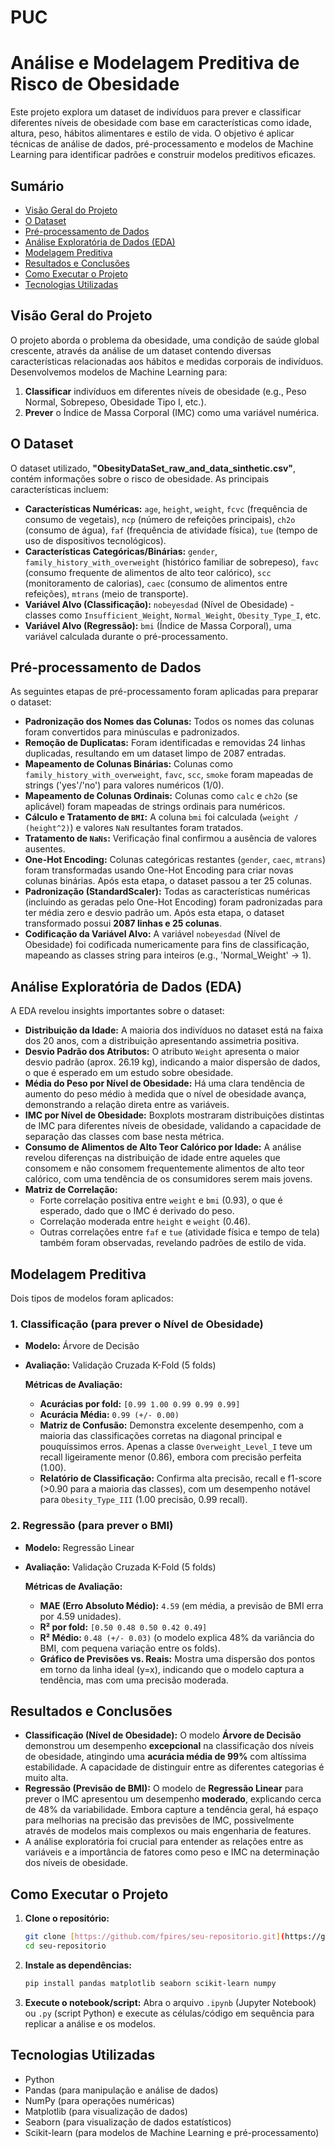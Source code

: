 # PUC
# Análise e Modelagem Preditiva de Risco de Obesidade

Este projeto explora um dataset de indivíduos para prever e classificar diferentes níveis de obesidade com base em características como idade, altura, peso, hábitos alimentares e estilo de vida. O objetivo é aplicar técnicas de análise de dados, pré-processamento e modelos de Machine Learning para identificar padrões e construir modelos preditivos eficazes.

## Sumário

* [Visão Geral do Projeto](#visão-geral-do-projeto)
* [O Dataset](#o-dataset)
* [Pré-processamento de Dados](#pré-processamento-de-dados)
* [Análise Exploratória de Dados (EDA)](#análise-exploratória-de-dados-eda)
* [Modelagem Preditiva](#modelagem-preditiva)
* [Resultados e Conclusões](#resultados-e-conclusões)
* [Como Executar o Projeto](#como-executar-o-projeto)
* [Tecnologias Utilizadas](#tecnologias-utilizadas)

## Visão Geral do Projeto

O projeto aborda o problema da obesidade, uma condição de saúde global crescente, através da análise de um dataset contendo diversas características relacionadas aos hábitos e medidas corporais de indivíduos. Desenvolvemos modelos de Machine Learning para:
1.  **Classificar** indivíduos em diferentes níveis de obesidade (e.g., Peso Normal, Sobrepeso, Obesidade Tipo I, etc.).
2.  **Prever** o Índice de Massa Corporal (IMC) como uma variável numérica.

## O Dataset

O dataset utilizado, **"ObesityDataSet_raw_and_data_sinthetic.csv"**, contém informações sobre o risco de obesidade. As principais características incluem:

* **Características Numéricas:** `age`, `height`, `weight`, `fcvc` (frequência de consumo de vegetais), `ncp` (número de refeições principais), `ch2o` (consumo de água), `faf` (frequência de atividade física), `tue` (tempo de uso de dispositivos tecnológicos).
* **Características Categóricas/Binárias:** `gender`, `family_history_with_overweight` (histórico familiar de sobrepeso), `favc` (consumo frequente de alimentos de alto teor calórico), `scc` (monitoramento de calorias), `caec` (consumo de alimentos entre refeições), `mtrans` (meio de transporte).
* **Variável Alvo (Classificação):** `nobeyesdad` (Nível de Obesidade) - classes como `Insufficient_Weight`, `Normal_Weight`, `Obesity_Type_I`, etc.
* **Variável Alvo (Regressão):** `bmi` (Índice de Massa Corporal), uma variável calculada durante o pré-processamento.

## Pré-processamento de Dados

As seguintes etapas de pré-processamento foram aplicadas para preparar o dataset:

* **Padronização dos Nomes das Colunas:** Todos os nomes das colunas foram convertidos para minúsculas e padronizados.
* **Remoção de Duplicatas:** Foram identificadas e removidas 24 linhas duplicadas, resultando em um dataset limpo de 2087 entradas.
* **Mapeamento de Colunas Binárias:** Colunas como `family_history_with_overweight`, `favc`, `scc`, `smoke` foram mapeadas de strings ('yes'/'no') para valores numéricos (1/0).
* **Mapeamento de Colunas Ordinais:** Colunas como `calc` e `ch2o` (se aplicável) foram mapeadas de strings ordinais para numéricos.
* **Cálculo e Tratamento de `BMI`:** A coluna `bmi` foi calculada (`weight / (height^2)`) e valores `NaN` resultantes foram tratados.
* **Tratamento de `NaNs`:** Verificação final confirmou a ausência de valores ausentes.
* **One-Hot Encoding:** Colunas categóricas restantes (`gender`, `caec`, `mtrans`) foram transformadas usando One-Hot Encoding para criar novas colunas binárias. Após esta etapa, o dataset passou a ter 25 colunas.
* **Padronização (StandardScaler):** Todas as características numéricas (incluindo as geradas pelo One-Hot Encoding) foram padronizadas para ter média zero e desvio padrão um. Após esta etapa, o dataset transformado possui **2087 linhas e 25 colunas**.
* **Codificação da Variável Alvo:** A variável `nobeyesdad` (Nível de Obesidade) foi codificada numericamente para fins de classificação, mapeando as classes string para inteiros (e.g., 'Normal_Weight' -> 1).

## Análise Exploratória de Dados (EDA)

A EDA revelou insights importantes sobre o dataset:

* **Distribuição da Idade:** A maioria dos indivíduos no dataset está na faixa dos 20 anos, com a distribuição apresentando assimetria positiva.
* **Desvio Padrão dos Atributos:** O atributo `Weight` apresenta o maior desvio padrão (aprox. 26.19 kg), indicando a maior dispersão de dados, o que é esperado em um estudo sobre obesidade.
* **Média do Peso por Nível de Obesidade:** Há uma clara tendência de aumento do peso médio à medida que o nível de obesidade avança, demonstrando a relação direta entre as variáveis.
* **IMC por Nível de Obesidade:** Boxplots mostraram distribuições distintas de IMC para diferentes níveis de obesidade, validando a capacidade de separação das classes com base nesta métrica.
* **Consumo de Alimentos de Alto Teor Calórico por Idade:** A análise revelou diferenças na distribuição de idade entre aqueles que consomem e não consomem frequentemente alimentos de alto teor calórico, com uma tendência de os consumidores serem mais jovens.
* **Matriz de Correlação:**
    * Forte correlação positiva entre `weight` e `bmi` (0.93), o que é esperado, dado que o IMC é derivado do peso.
    * Correlação moderada entre `height` e `weight` (0.46).
    * Outras correlações entre `faf` e `tue` (atividade física e tempo de tela) também foram observadas, revelando padrões de estilo de vida.

## Modelagem Preditiva

Dois tipos de modelos foram aplicados:

### 1. Classificação (para prever o Nível de Obesidade)
* **Modelo:** Árvore de Decisão
* **Avaliação:** Validação Cruzada K-Fold (5 folds)

    **Métricas de Avaliação:**
    * **Acurácias por fold:** `[0.99 1.00 0.99 0.99 0.99]`
    * **Acurácia Média:** `0.99 (+/- 0.00)`
    * **Matriz de Confusão:** Demonstra excelente desempenho, com a maioria das classificações corretas na diagonal principal e pouquíssimos erros. Apenas a classe `Overweight_Level_I` teve um recall ligeiramente menor (0.86), embora com precisão perfeita (1.00).
    * **Relatório de Classificação:** Confirma alta precisão, recall e f1-score (>0.90 para a maioria das classes), com um desempenho notável para `Obesity_Type_III` (1.00 precisão, 0.99 recall).

### 2. Regressão (para prever o BMI)
* **Modelo:** Regressão Linear
* **Avaliação:** Validação Cruzada K-Fold (5 folds)

    **Métricas de Avaliação:**
    * **MAE (Erro Absoluto Médio):** `4.59` (em média, a previsão de BMI erra por 4.59 unidades).
    * **R² por fold:** `[0.50 0.48 0.50 0.42 0.49]`
    * **R² Médio:** `0.48 (+/- 0.03)` (o modelo explica 48% da variância do BMI, com pequena variação entre os folds).
    * **Gráfico de Previsões vs. Reais:** Mostra uma dispersão dos pontos em torno da linha ideal (y=x), indicando que o modelo captura a tendência, mas com uma precisão moderada.

## Resultados e Conclusões

* **Classificação (Nível de Obesidade):** O modelo **Árvore de Decisão** demonstrou um desempenho **excepcional** na classificação dos níveis de obesidade, atingindo uma **acurácia média de 99%** com altíssima estabilidade. A capacidade de distinguir entre as diferentes categorias é muito alta.
* **Regressão (Previsão de BMI):** O modelo de **Regressão Linear** para prever o IMC apresentou um desempenho **moderado**, explicando cerca de 48% da variabilidade. Embora capture a tendência geral, há espaço para melhorias na precisão das previsões de IMC, possivelmente através de modelos mais complexos ou mais engenharia de features.
* A análise exploratória foi crucial para entender as relações entre as variáveis e a importância de fatores como peso e IMC na determinação dos níveis de obesidade.

## Como Executar o Projeto

1.  **Clone o repositório:**
    ```bash
    git clone [https://github.com/fpires/seu-repositorio.git](https://github.com/fpires/seu-repositorio.git)
    cd seu-repositorio
    ```
2.  **Instale as dependências:**
    ```bash
    pip install pandas matplotlib seaborn scikit-learn numpy
    ```
3.  **Execute o notebook/script:**
    Abra o arquivo `.ipynb` (Jupyter Notebook) ou `.py` (script Python) e execute as células/código em sequência para replicar a análise e os modelos.

## Tecnologias Utilizadas

* Python
* Pandas (para manipulação e análise de dados)
* NumPy (para operações numéricas)
* Matplotlib (para visualização de dados)
* Seaborn (para visualização de dados estatísticos)
* Scikit-learn (para modelos de Machine Learning e pré-processamento)

